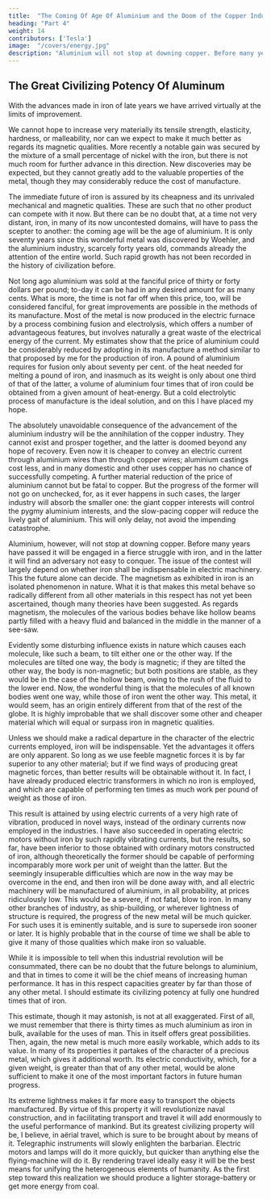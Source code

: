 ```yaml
---
title:  "The Coming Of Age Of Aluminium and the Doom of the Copper Industry"
heading: "Part 4" 
weight: 14
contributors: ['Tesla']
image:  "/covers/energy.jpg"
description: "Aluminium will not stop at downing copper. Before many years have passed it will be engaged in a fierce struggle with iron"
---
```



## The Great Civilizing Potency Of Aluminum

With the advances made in iron of late years we have arrived virtually at the limits of improvement. 

We cannot hope to increase very materially its tensile strength, elasticity, hardness, or malleability, nor can we expect to make it much better as regards its magnetic qualities. More recently a notable gain was secured by the mixture of a small percentage of nickel with the iron, but there is not much room for further advance in this direction. New discoveries may be expected, but they cannot greatly add to the valuable properties of the metal, though they may considerably reduce the cost of manufacture. 

The immediate future of iron is assured by its cheapness and its unrivaled mechanical and magnetic qualities. These are such that no other product can compete with it now. But there can be no doubt that, at a time not very distant, iron, in many of its now uncontested domains, will have to pass the scepter to another: the coming age will be the age of aluminium. It is only seventy years since this wonderful metal was discovered by Woehler, and the aluminium industry, scarcely forty years old, commands already the attention of the entire world. Such rapid growth has not been recorded in the history of civilization before.

Not long ago aluminium was sold at the fanciful price of thirty or forty dollars per pound; to-day it can be had in any desired amount for as many cents. What is more, the time is not far off when this price, too, will be considered fanciful, for great improvements are possible in the methods of its manufacture. Most of the metal is now produced in the electric furnace by a process combining fusion and electrolysis, which offers a number of advantageous features, but involves naturally a great waste of the electrical energy of the current. My estimates show that the price of aluminium could be considerably reduced by adopting in its manufacture a method similar to that proposed by me for the production of iron. A pound of aluminium requires for fusion only about seventy per cent. of the heat needed for melting a pound of iron, and inasmuch as its weight is only about one third of that of the latter, a volume of aluminium four times that of iron could be obtained from a given amount of heat-energy. But a cold electrolytic process of manufacture is the ideal solution, and on this I have placed my hope. 

The absolutely unavoidable consequence of the advancement of the aluminium industry will be the annihilation of the copper industry. They cannot exist and prosper together, and the latter is doomed beyond any hope of recovery. Even now it is cheaper to convey an electric current through aluminium wires than through copper wires; aluminium castings cost less, and in many domestic and other uses copper has no chance of successfully competing. A further material reduction of the price of aluminium cannot but be fatal to copper. But the progress of the former will not go on unchecked, for, as it ever happens in such cases, the larger industry will absorb the smaller one: the giant copper interests will control the pygmy aluminium interests, and the slow-pacing copper will reduce the lively gait of aluminium. This will only delay, not avoid the impending catastrophe. 

Aluminium, however, will not stop at downing copper. Before many years have passed it will be engaged in a fierce struggle with iron, and in the latter it will find an adversary not easy to conquer. The issue of the contest will largely depend on whether iron shall be indispensable in electric machinery. This the future alone can decide. The magnetism as exhibited in iron is an isolated phenomenon in nature. What it is that makes this metal behave so radically different from all other materials in this respect has not yet been ascertained, though many theories have been suggested. As regards magnetism, the molecules of the various bodies behave like hollow beams partly filled with a heavy fluid and balanced in the middle in the manner of a see-saw. 

Evidently some disturbing influence exists in nature which causes each molecule, like such a beam, to tilt either one or the other way. If the molecules are tilted one way, the body is magnetic; if they are tilted the other way, the body is non-magnetic; but both positions are stable, as they would be in the case of the hollow beam, owing to the rush of the fluid to the lower end. Now, the wonderful thing is that the molecules of all known bodies went one way, while those of iron went the other way. This metal, it would seem, has an origin entirely different from that of the rest of the globe. It is highly improbable that we shall discover some other and cheaper material which will equal or surpass iron in magnetic qualities. 

Unless we should make a radical departure in the character of the electric currents employed, iron will be indispensable. Yet the advantages it offers are only apparent. So long as we use feeble magnetic forces it is by far superior to any other material; but if we find ways of producing great magnetic forces, than better results will be obtainable without it. In fact, I have already produced electric transformers in which no iron is employed, and which are capable of performing ten times as much work per pound of weight as those of iron. 

This result is attained by using electric currents of a very high rate of vibration, produced in novel ways, instead of the ordinary currents now employed in the industries. I have also succeeded in operating electric motors without iron by such rapidly vibrating currents, but the results, so far, have been inferior to those obtained with ordinary motors constructed of iron, although theoretically the former should be capable of performing incomparably more work per unit of weight than the latter. But the seemingly insuperable difficulties which are now in the way may be overcome in the end, and then iron will be done away with, and all electric machinery will be manufactured of aluminium, in all probability, at prices ridiculously low. This would be a severe, if not fatal, blow to iron. In many other branches of industry, as ship-building, or wherever lightness of structure is required, the progress of the new metal will be much quicker. For such uses it is eminently suitable, and is sure to supersede iron sooner or later. It is highly probable that in the course of time we shall be able to give it many of those qualities which make iron so valuable. 

While it is impossible to tell when this industrial revolution will be consummated, there can be no doubt that the future belongs to aluminium, and that in times to come it will be the chief means of increasing human performance. It has in this respect capacities greater by far than those of any other metal. I should estimate its civilizing potency at fully one hundred times that of iron. 

This estimate, though it may astonish, is not at all exaggerated. First of all, we must remember that there is thirty times as much aluminium as iron in bulk, available for the uses of man. This in itself offers great possibilities. Then, again, the new metal is much more easily workable, which adds to its value. In many of its properties it partakes of the character of a precious metal, which gives it additional worth. Its electric conductivity, which, for a given weight, is greater than that of any other metal, would be alone sufficient to make it one of the most important factors in future human progress. 

Its extreme lightness makes it far more easy to transport the objects manufactured. By virtue of this property it will revolutionize naval construction, and in facilitating transport and travel it will add enormously to the useful performance of mankind. But its greatest civilizing property will be, I believe, in aërial travel, which is sure to be brought about by means of it. Telegraphic instruments will slowly enlighten the barbarian. Electric motors and lamps will do it more quickly, but quicker than anything else the flying-machine will do it. By rendering travel ideally easy it will be the best means for unifying the heterogeneous elements of humanity. As the first step toward this realization we should produce a lighter storage-battery or get more energy from coal. 

